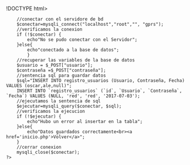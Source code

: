 !DOCTYPE html>
<html>
<head>
	<title>logIn</title>
</head>
<body>
	<?php
		

		//conectar con el servidore de bd
		$conectar=mysqli_connect("localhost","root","", "gprs");
		//verificamos la conexion
		if (!$conectar) {
			echo"No se pudo conectar con el Servidor";
		}else{
			echo"conectado a la base de datos";
			}
		//recuperar las variables de la base de datos
		$usuario = $_POST["usuario"];
		$contraseña =$_POST["contraseña"];
		//sentencia sql para guardar datos
		$sql="INSERT INTO registro_usuarios (Usuario, Contraseña, Fecha) VALUES (oscar,ale,null)";
		INSERT INTO `registro_usuarios` (`id`, `Usuario`, `Contraseña`, `Fecha`) VALUES (NULL, 'red', 'red', '2017-07-03');
		//ejecutamos la sentencia de sql
		$ejecutar=mysqli_query($conectar, $sql);
		//verificamos la ejecucion
		if (!$ejecutar) {
			echo"Hubo un error al insertar en la tabla";
		}else{
			echo"Datos guardados correctamente<br><a href='inicio.php'>Volver</a>";
		}
		//cerrar conexion
		mysqli_close($conectar);
	?>
</body>
</html>
